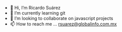 - 👋 Hi, I’m Ricardo Suárez 
- 🌱 I’m currently learning git
- 💞️ I’m looking to collaborate on javascript projects
- 📫 How to reach me ... rsuarez@globalinfo.com.mx

<!---
RicardoGlobal/RicardoGlobal is a ✨ special ✨ repository because its `README.md` (this file) appears on your GitHub profile.
You can click the Preview link to take a look at your changes.
--->
